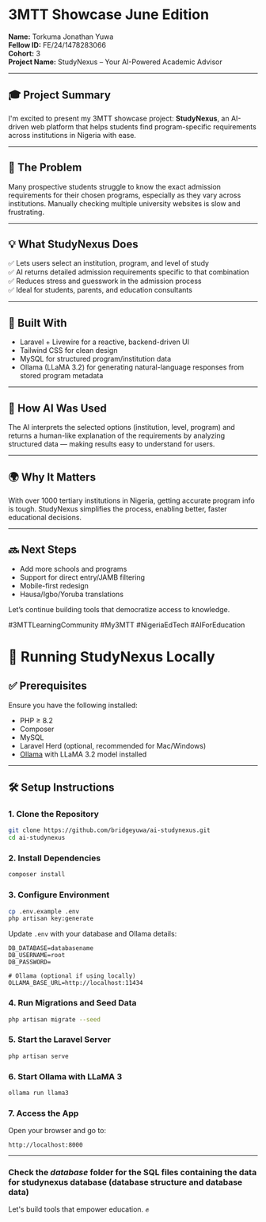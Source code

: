 
# 3MTT Showcase June Edition

**Name:** Torkuma Jonathan Yuwa  
**Fellow ID:** FE/24/1478283066  
**Cohort:** 3  
**Project Name:** StudyNexus – Your AI-Powered Academic Advisor

---

## 🎓 Project Summary

I'm excited to present my 3MTT showcase project: **StudyNexus**, an AI-driven web platform that helps students find program-specific requirements across institutions in Nigeria with ease.

---

## 🧩 The Problem

Many prospective students struggle to know the exact admission requirements for their chosen programs, especially as they vary across institutions. Manually checking multiple university websites is slow and frustrating.

---

## 💡 What StudyNexus Does

✅ Lets users select an institution, program, and level of study  
✅ AI returns detailed admission requirements specific to that combination  
✅ Reduces stress and guesswork in the admission process  
✅ Ideal for students, parents, and education consultants  

---

## 🔧 Built With

- Laravel + Livewire for a reactive, backend-driven UI  
- Tailwind CSS for clean design  
- MySQL for structured program/institution data  
- Ollama (LLaMA 3.2) for generating natural-language responses from stored program metadata  

---

## 🧠 How AI Was Used

The AI interprets the selected options (institution, level, program) and returns a human-like explanation of the requirements by analyzing structured data — making results easy to understand for users.

---

## 🌍 Why It Matters

With over 1000 tertiary institutions in Nigeria, getting accurate program info is tough. StudyNexus simplifies the process, enabling better, faster educational decisions.

---

## 🔜 Next Steps

- Add more schools and programs  
- Support for direct entry/JAMB filtering  
- Mobile-first redesign  
- Hausa/Igbo/Yoruba translations  

Let’s continue building tools that democratize access to knowledge.  

#3MTTLearningCommunity #My3MTT #NigeriaEdTech #AIForEducation




# 🚀 Running StudyNexus Locally

## ✅ Prerequisites

Ensure you have the following installed:

- PHP ≥ 8.2  
- Composer  
- MySQL  
- Laravel Herd (optional, recommended for Mac/Windows)  
- [Ollama](https://ollama.com) with LLaMA 3.2 model installed  

---

## 🛠️ Setup Instructions

### 1. Clone the Repository
```bash
git clone https://github.com/bridgeyuwa/ai-studynexus.git
cd ai-studynexus
```

### 2. Install Dependencies
```bash
composer install
```

### 3. Configure Environment
```bash
cp .env.example .env
php artisan key:generate
```

Update `.env` with your database and Ollama details:
```
DB_DATABASE=databasename
DB_USERNAME=root
DB_PASSWORD=

# Ollama (optional if using locally)
OLLAMA_BASE_URL=http://localhost:11434
```

### 4. Run Migrations and Seed Data
```bash
php artisan migrate --seed
```


### 5. Start the Laravel Server
```bash
php artisan serve
```

### 6. Start Ollama with LLaMA 3
```bash
ollama run llama3
```

### 7. Access the App
Open your browser and go to:
```
http://localhost:8000
```

---
### Check the *database* folder for the SQL files containing the data for studynexus database (database structure and database data)


Let's build tools that empower education. ✊

